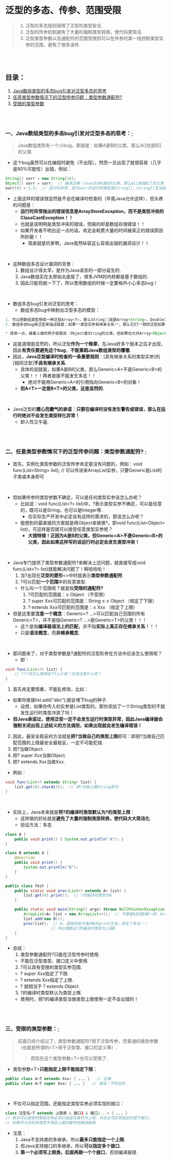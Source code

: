 # 泛型的多态、传参、范围受限
> 1. 泛型的多态规则保障了泛型的类型安全.
> 2. 泛型的传参机制避免了大量的强制类型转换，使代码更简洁.
> 3. 泛型类型参数以及通配符的范围受限则可以在传参的第一线控制类型实参的范围，避免了很多误传.

<br><br>

## 目录：

1. [Java数组类型的多态bug引发对泛型多态的思考](#一java数组类型的多态bug引发对泛型多态的思考)
2. [任意类型参数情况下的泛型传参问题：类型参数通配符?](#二任意类型参数情况下的泛型传参问题类型参数通配符--)
3. [受限的类型参数](#三受限的类型参数)

<br><br>

### 一、Java数组类型的多态bug引发对泛型多态的思考：[·](#目录)
> Java数组类型有一个小bug，那就是：如果A是B的父类，那么A[]也是B[]的父类.

- 这个bug虽然可以在编程时避免（不出现），然而一旦出现了就很容易（几乎是90%可能性）出错，例如：

```Java
String[] sarr = new String[10];
Object[] oarr = sarr;  // 编译正确！Java允许A是B的父类，那么A[]就是B[]的父类！
oarr[0] = 1.5;  // 运行时异常，因为oarr的运行时类型是String[]，String[]无法接受double类型的元素！
```

- 上面这样的错误很显然是不会在编译时检查的（毕竟Java允许这样），但头疼的问题是：
  - **运行时异常抛出的错误信息是ArrayStoreException，而不是类型冲突的ClassCastException！！**
  - 也就是说明明是类型冲突的错误，但报的却是数组存储错误！！
  - 如果开发者不明白这一点的话，肯定会耗费大量的时间被真正的错误原因所折磨！！
    - 简直就是坑爹啊，Java竟然纵容这么容易出错的漏洞设计！！

<br>

- 这种数组多态设计漏洞的背景：
  1. 数组设计得太早，是作为Java语言的一部分诞生的.
  2. Java数组实在太原始太底层了，很多JVM的内核都是基于数组的.
  3. 因此只能将就一下了，所以使用数组的时候一定要格外小心多态bug！

<br>

- 数组多态bug引发对泛型的思考：
  - 数组多态bug中映射出泛型多态的模型：

```Java
1. 可以把数组类型想成一种泛型Array<T>，那么String[]就是Array<String>，Double[]就是Array<Double>.
2. 数组多态bug用泛型来描述就是：如果**类型实参有继承关系**，那么它们**相同泛型如果也允许有继承关系的话**就容易发生运行时的类型冲突异常！

* 具体一点，接着上面的例子就是说：Object是String的父类，但如果也允许Array<Object>是Array<String>的父类的话就容易发生运行时的类型冲突异常！
```

- 这是道理是显然的，所以泛型**作为一个晚辈**，在Java好多个版本之后才出现，因此**有责任要避免这个bug**，**不能重蹈Java数组类型的覆辙**.
- 因此，**Java泛型编译时检查的一条重要规则**：[具有继承关系的类型实参]的[相同泛型]**不具有继承关系**.
  - 具体的说就是，如果A是B的父类，那么Generic\<A\>不是Generic\<B\>的父类！！！两者直接不能发生多态！！
    - 绝对不能用Generic\<A\>的引用指向Generic\<B\>的对象！
  - **但A\<T\>一定是B\<T\>的父类，这是显然的.**

<br>

- Java泛型的**暖心而霸气的承诺**：**只要在编译时没有发生警告或错误，那么在运行时绝对不会发生类型转化异常！**
  - 即人性又牛逼.

<br><br>

### 二、任意类型参数情况下的泛型传参问题：类型参数通配符?  [·](#目录)

- 首先，实例化类型参数的泛型传参肯定是没有问题的，例如：void func(List\<String\> list);  // 可以传进来ArrayList<String>实参，只要Generic是List的子类或本身即可

<br>

- 但如果传参时类型参数不确定，可以是任何类型实参该怎么办呢？
  - 比如说：void func(List\<?\> list)中，?表示类型实参不确定，可以是任意的，既可以是String，也可以是Integer等.
    - 在实际生产开发中必定会有这样的需求的，那该怎么办呢？
  - 能想到的最直接的方案就是用Object来替换?，即void func(List\<Object\> list)，可这样是否就可以接受任意类型实参呢？
    - **大错特错！正因为A是B的父类，但Generic\<A\>不是Generic\<B\>的父类，因此如果这样写的话运行时必定会发生类型冲突！**

<br>

- Java专门提供了类型参数通配符?来解决上述问题，就直接写成void func(List\<?\> list)就能解决问题了！啊哈哈哈！
  1. 当?出现在**泛型的菱形**\<\>中时就表示**类型参数通配符**.
  2. ?可以匹配**一个范围**中的任意类型.
    - 什么叫一个范围呢？就是指**受限的通配符?**
      1. ?可匹配的范围是：≤ Object   （不受限）
      2. ? super Xxx可匹配的范围是：String ≤  ≤ Object   （规定了下限）
      3. ? extends Xxx可匹配的范围是：≤ Xxx   （规定了上限）
- 但是这里要**注意一个概念**：Generic\<? ...\>可以匹配自己范围的所有Generic\<T\>，并不是指Generic\<? ...\>是Generic\<T\>的父类！！！
  - 这个是指**编译器语法上的匹配**，并不指**实际上真正存在继承关系**！！！
  - 只是**语法概念**，而**非继承概念**.

<br>

- 那问题来了，对于类型参数是?通配符的泛型形参在方法中应该怎么使用呢？
  - 即：

```Java
void func(List<?> list) {
    // ???该怎么使用这个list呢？应该注意什么呢？
}
```

1. 首先肯定要慎重，不能乱修改，比如：
  - 如果你直接list.add("abc");就会埋下bug的种子.
    - 设想，如果你传入的实参是List<Integer>类型的，那你添加了一个String类型的不就发生运行时类型冲突了吗！
  - **但Java承诺过，使用泛型一定不会发生运行时类型异常，因此Java编译器会强制关闭出现上述歧义的方法调用，如果出现就会发生编译错误！**
2. 因此，最安全稳妥的方法就是**把?当做自己的类型上限**即可：即把?当做自己匹配范围的上限最安全最稳妥，一定不可能犯错.
  1. 把?当做Object.
  2. 把? super Xxx当做Object.
  3. 把? extends Xxx当做Xxx.

- 例如：

```Java
void func(List<? extends String> list) {
    list.get(0).charAt(5);  // 把?当做上限String即可
}
```

<br>

- 实际上，Java本来就是**将?的编译时类型默认为?的类型上限**：
  - 这样做的好处就是**避免了大量的强制类型转换，使代码大大简洁化**.
  - 验证方法：多态

```Java
class A {
	public void print() { System.out.println("A"); }
}

class B extends A {
	@Override
	public void print() {
		System.out.println("B");
	}
}

public class Test {
	public static void proc(List<? extends A> list) {
		list.get(0).print();  // ?的编译时类型为A
	}

	public static void main(String[] args) throws NullPointerException  {
		ArrayList<A> list = new ArrayList<>();  // 不管是A还是B都一样，ArrayList<B>结果也一样
		list.add(new B());
		proc(list);  // B，调用的是子类的B的print方法，发生了多态！！
                    // 所以推断出?的编译时类型为上限A
	}
}
```

- 总结：
  1. 类型参数通配符?只能在泛型传参时使用.
    - 不能在泛型类型、接口定义中使用.
  2. ?可以具有受限的类型实参范围.
    - ? super Xxx指定了下限.
    - ? extends Xxx指定了上限.
    - ? 就相当于 ? extends Object.
  3. ?的编译时类型默认为类型上限.
    - 使用时，把?的编译类型当做类型上限使用一定不会出错的！

<br><br>

### 三、受限的类型参数：[·](#目录)
> 前面已经介绍过了，类型参数通配符?用于泛型传参，而普通的类型参数（也就是所谓的\<T\>用于泛型类、接口的定义等）.
>
>> 而现在这个类型参数\<T\>也可以受限了.

- 类型参数\<T\>**只能指定上限不能指定下限**：

```Java
public class A<T extends Xxx> { ... }   // 正确
public class A<T super Xxx> { ... }   // 错误！不存在的
```

<br>

- 不仅可以指定范围，还能指定类型实参必须实现的接口：

```Java
class 泛型名<T extends 上限类 & 接口1 & 接口2...> { ... }
// 表示可以接受的类型实参必须以指定的类作为上限，并且必须实现指定的若干接口.
// 如果传入的实参类型不满足上面的要求则编译报错
```

- 注意：
  1. Java不支持类的多继承，所以**最多只能指定一个上限**.
  2. 但Java支持接口的多继承，所以**可以指定多个接口**.
  3. **第一个必须写上限类，后面再跟一个个接口**，否则编译报错.
